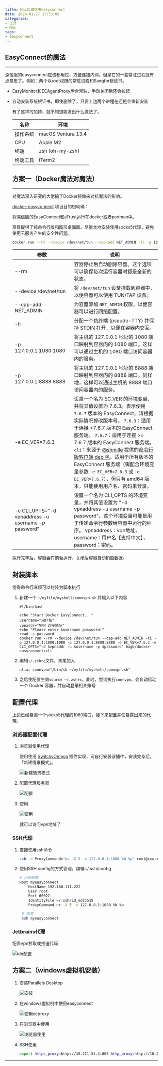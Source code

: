 ```yaml
---
title: Mac优雅使用easyconnect
date: 2024-01-27 17:53:08
categories:
- 工具
- Mac
tags:
- easyconnect
---
```


## EasyConnect的魔法

------

​	深信服的easyconnect应该都用过，方便连接内网，但是它的一些常驻进程就有点意思了。例如：两个以root权限的常驻进程和Sangfor根证书。

- EasyMonitor和ECAgentProxy后台常驻，手动关闭后还会拉起

- 自动安装系统根证书，即使删除了，只要上边两个进程在还是会重新安装

  有了这样的加持，就不知道能发出什么魔法了。

  

  | 名称     | 环境               |
  | -------- | ------------------ |
  | 操作系统 | macOS Ventura 13.4 |
  | CPU      | Apple M2           |
  | 终端     | zsh (oh-my-zsh)    |
  | 终端工具 | iTerm2             |

  

  ## 方案一（Docker魔法对魔法）

  ------

   对魔法深入研究的大佬搞了Docker镜像来对抗魔法的影响。

  [docker-easyconnect](https://github.com/docker-easyconnect/docker-easyconnect ) 项目目的很明确：

  将深信服的EasyConnect和aTrust运行在docker或者podman中。

  项目提供了纯命令行版和图形桌面版。尽量本地安装使用socks5代理，避免使用云服务产生的安全性问题。

  ```sh
  docker run --rm --device /dev/net/tun --cap-add NET_ADMIN -ti -p 127.0.0.1:1080:1080 -p 127.0.0.1:8888:8888 -e EC_VER=7.6.3 -e CLI_OPTS="-d vpnaddress -u username -p password" hagb/docker-easyconnect:cli
  ```
  
  

  | 参数                                                | 说明                                                         |
  | --------------------------------------------------- | ------------------------------------------------------------ |
  | --rm                                                | 容器停止后自动删除容器。这个选项可以确保每次运行容器时都是全新的状态。 |
  | --device /dev/net/tun                               | 将 `/dev/net/tun` 设备挂载到容器中，以便容器可以使用 TUN/TAP 设备。 |
  | --cap-add NET_ADMIN                                 | 为容器添加 `NET_ADMIN` 权限，以便容器可以进行网络配置。      |
  | -ti                                                 | 分配一个伪终端 (pseudo-TTY) 并保持 STDIN 打开，以便在容器内交互。 |
  | -p 127.0.0.1:1080:1080                              | 将主机的 127.0.0.1 地址的 1080 端口映射到容器内的 1080 端口。这样可以通过主机的 1080 端口访问容器内的服务。 |
  | -p 127.0.0.1:8888:8888                              | 将主机的 127.0.0.1 地址的 8888 端口映射到容器内的 8888 端口。同样地，这样可以通过主机的 8888 端口访问容器内的服务。 |
  | -e EC_VER=7.6.3                                     | 设置一个名为 EC_VER 的环境变量，并将其值设置为 7.6.3。表示使用 `7.6.7` 版本的 EasyConnect，请根据实际情况修改版本号。  `7.6.3`：适用于连接 <7.6.7 版本的 EasyConnect 服务端。 `7.6.7`：适用于连接 >= 7.6.7 版本的 EasyConnect 服务端。 `cli`：来源于 [@shmille](https://github.com/shmilee) 提供的[命令行版客户端 deb 包](https://github.com/shmilee/scripts/releases/download/v0.0.1/easyconn_7.6.8.2-ubuntu_amd64.deb)。适用于所有版本的 EasyConnect 服务端（需配合环境变量参数 `-e EC_VER=7.6.3` 或 `-e EC_VER=7.6.7`），但只有 amd64 版本，只能使用用户名、密码来登录。 |
  | -e CLI_OPTS="-d vpnaddress -u username -p password" | 设置一个名为 CLI_OPTS 的环境变量，并将其值设置为 "-d vpnaddress -u username -p password"。这个环境变量可能是用于传递命令行参数给容器中运行的程序。     vpnaddress：vpn地址，username：用户名【支持中文】，password：密码。 |
  
  

  执行完毕后，容器会在前台运行，关闭后容器自动销毁数据。

  
  
  ## 封装脚本
  
  觉得命令行麻烦可以封装为脚本执行
  
  1. 新建一个 `~/myfile/myshell/connvpn.sh` 并输入以下内容
  
     ```shell
     #!/bin/bash
     
     echo "Start Docker EasyConnect..."
     username="用户名"
     vpnaddr="VPN 连接地址"
     echo "Please enter $username password:"
     read -s password
     docker run --rm --device /dev/net/tun --cap-add NET_ADMIN -ti -p 127.0.0.1:1080:1080 -p 127.0.0.1:8888:8888 -e EC_VER=7.6.3 -e CLI_OPTS="-d $vpnaddr -u $username -p $password" hagb/docker-easyconnect:cli
     ```
  
     
  
  2. 编辑`~/.zshrc`文件，末尾加入
  
     ```shell
     alias connvpn="/bin/sh ~/myfile/myshell/connvpn.sh"
     ```
  
     
  
  3. 之后使配置生效`source ~/.zshrc`，此时，尝试执行`connvpn`，会自动启动一个 Docker 容器，并自动登录相关账号
  
     
  
  ## 配置代理
  
  上边已经暴漏一个socks5代理的1080端口，接下来配置并使暴露出来的代理。
  
  ### 浏览器配置代理
  
  1. 浏览器使用代理
  
     使用使用 [SwitchyOmega](https://github.com/FelisCatus/SwitchyOmega) 插件实现，可自行安装该插件，安装完毕后，「新建情景模式」。
  
     ![新建情景模式](https://raw.githubusercontent.com/li123sai/myPictures/main/img/easy.png)
  
  2. 配置代理服务器
  
     ![配置](https://raw.githubusercontent.com/li123sai/myPictures/main/img/easy1.png)
  
  3. 使用
  
     ![使用](https://raw.githubusercontent.com/li123sai/myPictures/main/img/easy2.png)
  
     就可以访问vpn地址了
  
  
  
  ### SSH代理
  
  1. 直接使用ssh命令
  
     ```sh
     ssh -o ProxyCommand="nc -X 5 -x 127.0.0.1:1080 %h %p" root@xxx.xxx.xxx.xxx
     ```
  
     
  
  2. 使用SSH config的方式管理，编辑~/.ssh/config
  
     ```sh
     # 示例配置
     Host myeasyconnect
         HostName 192.168.111.222
         User root
         Port 60022
         IdentityFile ~/.ssh/id_ed25519
         ProxyCommand nc -X 5 -x 127.0.0.1:1080 %h %p
        
      # 使用
      ssh myeasyconnect
     ```
  
  ### Jetbrains代理
  
  配置vpn拉取或推送代码
  
  ![ide配置](https://raw.githubusercontent.com/li123sai/myPictures/main/img/easy3.png)
  
  
  
  
  
  ## 方案二（windows虚拟机安装）
  
  1. 安装Parallels Desktop
  
     ![安装](https://raw.githubusercontent.com/li123sai/myPictures/main/img/easy4.png)
  
  2. 在windows虚拟机中使用easyconnect
  
     ![使用ccproxy](https://raw.githubusercontent.com/li123sai/myPictures/main/img/easy5.png)
  
  3. 在浏览器中使用
  
     ![浏览器使用](https://raw.githubusercontent.com/li123sai/myPictures/main/img/easy6.png)
  
  4. SSH使用
  
     ```sh
     export https_proxy=http://10.211.55.3:808 http_proxy=http://10.211.55.3:808 all_proxy=socks5://10.211.55.3:808
     ```
  
     
  
  

****
